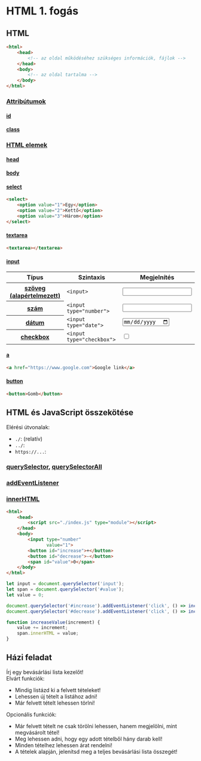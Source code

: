 # HTML 1. fogás

## HTML

```html
<html>
    <head>
        <!-- az oldal működéséhez szükséges információk, fájlok -->
    </head>
    <body>
        <!-- az oldal tartalma -->
    </body>
</html>
```

### [Attribútumok](https://developer.mozilla.org/en-US/docs/Web/HTML/Attributes)

#### [id](https://developer.mozilla.org/en-US/docs/Web/HTML/Global_attributes/id)

#### [class](https://developer.mozilla.org/en-US/docs/Web/HTML/Global_attributes/class)

### [HTML elemek](https://developer.mozilla.org/en-US/docs/Web/HTML/Element)

#### [head](https://developer.mozilla.org/en-US/docs/Web/HTML/Element/head)

#### [body](https://developer.mozilla.org/en-US/docs/Web/HTML/Element/body)

#### [select](https://developer.mozilla.org/en-US/docs/Web/HTML/Element/select)

```html
<select>
    <option value="1">Egy</option>
    <option value="2">Kettő</option>
    <option value="3">Három</option>
</select>
```

#### [textarea](https://developer.mozilla.org/en-US/docs/Web/HTML/Element/textarea)

```html
<textarea></textarea>
```

#### [input](https://developer.mozilla.org/en-US/docs/Web/HTML/Element/input)

<table>
    <thead>
        <tr>
            <th>Típus</th>
            <th>Szintaxis</th>
            <th>Megjelnítés</th>
        </tr>
    </thead>
    <tbody>
        <tr>
            <th>
                <a href="https://developer.mozilla.org/en-US/docs/Web/HTML/Element/input/text">szöveg (alapértelmezett)</a>
            </th>
            <td>
                <code>&lt;input&gt;</code>
            </td>
            <td>
                <input>
            </td>
        </tr>
        <tr>
            <th>
                <a href="https://developer.mozilla.org/en-US/docs/Web/HTML/Element/input/number">szám</a>
            </th>
            <td>
                <code>&lt;input type="number"&gt;</code>
            </td>
            <td>
                <input type="number">
            </td>
        </tr>
        <tr>
            <th>
                <a href="https://developer.mozilla.org/en-US/docs/Web/HTML/Element/input/date">dátum</a>
            </th>
            <td>
                <code>&lt;input type="date"&gt;</code>
            </td>
            <td>
                <input type="date">
            </td>
        </tr>
        <tr>
            <th>
                <a href="https://developer.mozilla.org/en-US/docs/Web/HTML/Element/input/checkbox">checkbox</a>
            </th>
            <td>
                <code>&lt;input type="checkbox"&gt;</code>
            </td>
            <td>
                <input type="checkbox">
            </td>
        </tr>
    </tbody>
</table>

#### [a](https://developer.mozilla.org/en-US/docs/Web/HTML/Element/a)

```html
<a href="https://www.google.com">Google link</a>
```

#### [button](https://developer.mozilla.org/en-US/docs/Web/HTML/Element/button)

```html
<button>Gomb</button>
```

## HTML és JavaScript összekötése

Elérési útvonalak:
- `./`: (relatív)
- `../`:
- `https://...`:

### [querySelector](https://developer.mozilla.org/en-US/docs/Web/API/Document/querySelector), [querySelectorAll](https://developer.mozilla.org/en-US/docs/Web/API/Document/querySelectorAll)

### [addEventListener](https://developer.mozilla.org/en-US/docs/Web/API/EventTarget/addEventListener)

### [innerHTML](https://developer.mozilla.org/en-US/docs/Web/API/Element/innerHTML)

```html
<html>
    <head>
        <script src="./index.js" type="module"></script>
    </head>
    <body>
        <input type="number"
               value="1">
        <button id="increase">+</button>
        <button id="decrease">-</button>
        <span id="value">0</span>
    </body>
</html>
```

```javascript
let input = document.querySelector('input');
let span = document.querySelector('#value');
let value = 0;

document.querySelector('#increase').addEventListener('click', () => increaseValue(input.valueAsNumber));
document.querySelector('#decrease').addEventListener('click', () => increaseValue(-input.valueAsNumber));

function increaseValue(increment) {
    value += increment;
    span.innerHTML = value;
}
```

## Házi feladat

Írj egy bevásárlási lista kezelőt!  
Elvárt funkciók:
- Mindig listázd ki a felvett tételeket!
- Lehessen új tételt a listához adni!
- Már felvett tételt lehessen törlni!

Opcionális funkciók:
- Már felvett tételt ne csak törölni lehessen, hanem megjelölni, mint megvásárolt tétel!
- Meg lehessen adni, hogy egy adott tételből hány darab kell!
- Minden tételhez lehessen árat rendelni!
- A tételek alapján, jelenítsd meg a teljes bevásárlási lista összegét!